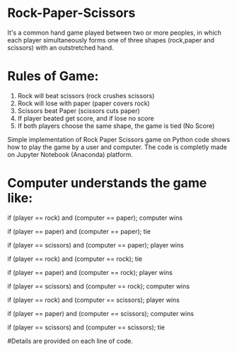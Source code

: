 # Rock-Paper-Scissors
It's a common hand game played between two or more peoples, in which each player simultaneously forms one of three shapes (rock,paper and scissors) with an outstretched hand.

# Rules of Game:
1. Rock will beat scissors (rock crushes scissors) 
2. Rock will lose with paper (paper covers rock)
3. Scissors beat Paper (scissors cuts paper)
4. If player beated get score, and if lose no score
5. If both players choose the same shape, the game is tied (No Score)

Simple implementation of Rock Paper Scissors game on Python code shows how to play the game by a user and computer.
The code is completly made on Jupyter Notebook (Anaconda) platform.

# Computer understands the game like: 

if (player == rock) and (computer == paper); computer wins

if (player == paper) and (computer == paper); tie

if (player == scissors) and (computer == paper); player wins

if (player == rock) and (computer == rock); tie

if (player == paper) and (computer == rock); player wins

if (player == scissors) and (computer == rock); computer wins

if (player == rock) and (computer == scissors); player wins

if (player == paper) and (computer == scissors); computer wins

if (player == scissors) and (computer == scissors); tie

#Details are provided on each line of code.
